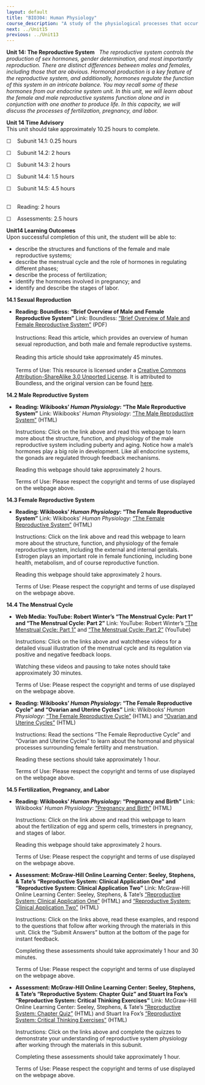 ```yaml
---
layout: default
title: "BIO304: Human Physiology"
course_description: "A study of the physiological processes that occur within the human body, with particular attention on enzyme activity, cell signaling, metabolic processes, protein synthesis, and movement."
next: ../Unit15
previous: ../Unit13
---
```

**Unit 14: The Reproductive System** <span id="14"></span> 
*The reproductive system controls the production of sex hormones, gender
determination, and most importantly reproduction. There are distinct
differences between males and females, including those that are obvious.
Hormonal production is a key feature of the reproductive system, and
additionally, hormones regulate the function of this system in an
intricate balance. You may recall some of these hormones from our
endocrine system unit. In this unit, we will learn about the female and
male reproductive systems function alone and in conjunction with one
another to produce life. In this capacity, we will discuss the processes
of fertilization, pregnancy, and labor.*

**Unit 14 Time Advisory**  
This unit should take approximately 10.25 hours to complete.  
  
 ☐    Subunit 14.1: 0.25 hours  
  
 ☐    Subunit 14.2: 2 hours  
  
 ☐    Subunit 14.3: 2 hours  
  
 ☐    Subunit 14.4: 1.5 hours  
  
 ☐    Subunit 14.5: 4.5 hours  
  

☐    Reading: 2 hours  
  
 ☐    Assessments: 2.5 hours

**Unit14 Learning Outcomes**  
Upon successful completion of this unit, the student will be able to:
-   describe the structures and functions of the female and male
    reproductive systems;
-   describe the menstrual cycle and the role of hormones in regulating
    different phases;
-   describe the process of fertilization;
-   identify the hormones involved in pregnancy; and
-   identify and describe the stages of labor.

**14.1 Sexual Reproduction** <span id="14.1"></span> 
-   **Reading: Boundless: “Brief Overview of Male and Female
    Reproductive System”**
    Link: Boundless: [“Brief Overview of Male and Female Reproductive
    System”](https://resources.saylor.org/archived/wp-content/uploads/2013/05/BIO304-14.1-BriefOverviewofMaleandFemaleReproductiveSystem.pdf) (PDF)  
        
     Instructions: Read this article, which provides an overview of
    human sexual reproduction, and both male and female reproductive
    systems.  
        
     Reading this article should take approximately 45 minutes.  
        
     Terms of Use: This resource is licensed under a [Creative Commons
    Attribution-ShareAlike 3.0 Unported
    License](http://creativecommons.org/licenses/by-sa/3.0/). It is
    attributed to Boundless, and the original version can be found
    [here](https://www.boundless.com/microbiology/diseases/microbial-genitourinary-system-diseases/brief-overview-male-and-female-reproductive-system-1/).

**14.2 Male Reproductive System** <span id="14.2"></span> 
-   **Reading: Wikibooks’ *Human Physiology*: “The Male Reproductive
    System”**
    Link: Wikibooks’ *Human Physiology*: [“The Male Reproductive
    System”](http://en.wikibooks.org/wiki/Human_Physiology/The_male_reproductive_system) (HTML)  
      
     Instructions: Click on the link above and read this webpage to
    learn more about the structure, function, and physiology of the male
    reproductive system including puberty and aging. Notice how a male’s
    hormones play a big role in development. Like all endocrine systems,
    the gonads are regulated through feedback mechanisms.  
      
     Reading this webpage should take approximately 2 hours.  
      
     Terms of Use: Please respect the copyright and terms of use
    displayed on the webpage above.

**14.3 Female Reproductive System** <span id="14.3"></span> 
-   **Reading: Wikibooks’ *Human Physiology*: “The Female Reproductive
    System”**
    Link: Wikibooks’ *Human Physiology*: [“The Female Reproductive
    System”](http://en.wikibooks.org/wiki/Human_Physiology/The_female_reproductive_system) (HTML)  
      
     Instructions: Click on the link above and read this webpage to
    learn more about the structure, function, and physiology of the
    female reproductive system, including the external and internal
    genitals. Estrogen plays an important role in female functioning,
    including bone health, metabolism, and of course reproductive
    function.  
      
     Reading this webpage should take approximately 2 hours.  
      
     Terms of Use: Please respect the copyright and terms of use
    displayed on the webpage above.

**14.4 The Menstrual Cycle** <span id="14.4"></span> 
-   **Web Media: YouTube: Robert Winter’s “The Menstrual Cycle: Part 1”
    and “The Menstrual Cycle: Part 2”**
    Link: YouTube: Robert Winter’s [“The Menstrual Cycle: Part
    1”](http://www.youtube.com/watch?v=aw30wL66kGA&feature=related) and
    [“The Menstrual Cycle: Part
    2”](http://www.youtube.com/watch?v=UdrphbOxViI&feature=related)
    (YouTube)  
      
     Instructions: Click on the links above and watchthese videos for a
    detailed visual illustration of the menstrual cycle and its
    regulation via positive and negative feedback loops.  
      
     Watching these videos and pausing to take notes should take
    approximately 30 minutes.  
      
     Terms of Use: Please respect the copyright and terms of use
    displayed on the webpage above.

-   **Reading: Wikibooks’ *Human Physiology*: “The Female Reproductive
    Cycle” and “Ovarian and Uterine Cycles”**
    Link: Wikibooks’ *Human Physiology*: [“The Female Reproductive
    Cycle”](http://en.wikibooks.org/wiki/Human_Physiology/The_female_reproductive_system#The_Female_Reproductive_Cycle) (HTML) and
    [“Ovarian and Uterine
    Cycles”](http://en.wikibooks.org/wiki/Human_Physiology/The_female_reproductive_system#Ovarian_and_Uterine_Cycles_in_the_Nonpregnant_Woman) (HTML)  
      
     Instructions: Read the sections “The Female Reproductive Cycle” and
    “Ovarian and Uterine Cycles” to learn about the hormonal and
    physical processes surrounding female fertility and menstruation.  
      
     Reading these sections should take approximately 1 hour.  
      
     Terms of Use: Please respect the copyright and terms of use
    displayed on the webpage above.

**14.5 Fertilization, Pregnancy, and Labor** <span id="14.5"></span> 
-   **Reading: Wikibooks’ *Human Physiology*: “Pregnancy and Birth”**
    Link: Wikibooks’ *Human Physiology*:
    [“Pregnancy](http://en.wikibooks.org/wiki/Human_Physiology/Pregnancy_and_birth#Fertilization)[ and
    Birth”](http://en.wikibooks.org/wiki/Human_Physiology/Pregnancy_and_birth#Fertilization) (HTML)  
      
     Instructions: Click on the link above and read this webpage to
    learn about the fertilization of egg and sperm cells, trimesters in
    pregnancy, and stages of labor.  
      
     Reading this webpage should take approximately 2 hours.  
      
     Terms of Use: Please respect the copyright and terms of use
    displayed on the webpage above.

-   **Assessment: McGraw-Hill Online Learning Center: Seeley, Stephens,
    & Tate’s “Reproductive System: Clinical Application One” and
    “Reproductive System: Clinical Application Two”**
    Link: McGraw-Hill Online Learning Center: Seeley, Stephens, & Tate’s
    [“Reproductive System: Clinical Application
    One”](http://highered.mcgraw-hill.com/sites/0072351136/student_view0/chapter28/clinical_application_one.html)
    (HTML) and [“Reproductive System: Clinical Application
    Two”](http://highered.mcgraw-hill.com/sites/0072351136/student_view0/chapter28/clinical_application_two.html)
    (HTML)  
      
     Instructions: Click on the links above, read these examples, and
    respond to the questions that follow after working through the
    materials in this unit. Click the “Submit Answers” button at the
    bottom of the page for instant feedback.  
      
     Completing these assessments should take approximately 1 hour and
    30 minutes.  
      
     Terms of Use: Please respect the copyright and terms of use
    displayed on the webpage above.

-   **Assessment: McGraw-Hill Online Learning Center: Seeley, Stephens,
    & Tate’s “Reproductive System: Chapter Quiz” and Stuart Ira Fox’s
    “Reproductive System: Critical Thinking Exercises”**
    Link: McGraw-Hill Online Learning Center: Seeley, Stephens, & Tate’s
    [“Reproductive System: Chapter
    Quiz”](http://highered.mcgraw-hill.com/sites/0072351136/student_view0/chapter28/chapter_quiz.html)
    (HTML) and Stuart Ira Fox’s [“Reproductive System: Critical Thinking
    Exercises”](http://highered.mcgraw-hill.com/sites/0072919280/student_view0/chapter20/essay_.html)
    (HTML)  
      
     Instructions: Click on the links above and complete the quizzes to
    demonstrate your understanding of reproductive system physiology
    after working through the materials in this subunit.  
      
     Completing these assessments should take approximately 1 hour.  
      
     Terms of Use: Please respect the copyright and terms of use
    displayed on the webpage above.


